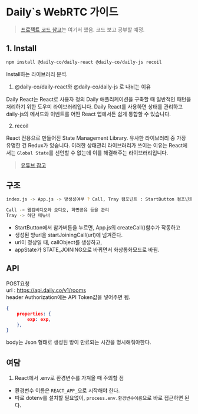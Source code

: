 # Daily`s WebRTC 가이드

> [프로젝트 코드 참고](https://github.com/daily-demos/call-object-react)는 여기서 했음.
코드 보고 공부할 예정.

## 1. Install

```bash
npm install @daily-co/daily-react @daily-co/daily-js recoil
```
Install하는 라이브러리 분석.

1. @daily-co/daily-react와 @daily-co/daily-js 로 나뉘는 이유

Daily React는 React로 사용자 정의 Daily 애플리케이션을 구축할 때 일반적인 패턴을 처리하기 위한 도우미 라이브러리입니다. Daily React를 사용하면 상태를 관리하고 daily-js의 메서드와 이벤트를 어떤 React 앱에서든 쉽게 통합할 수 있습니다.

2. recoil

React 전용으로 만들어진 State Management Library. 유사한 라이브러리 중 가장 유명한 건 Redux가 있습니다. 이러한 상태관리 라이브러리가 쓰이는 이유는 React에서는 `Global State`를 선언할 수 없는데 이를 해결해주는 라이브러리입니다.
> [유튜브 참고](https://www.youtube.com/watch?v=t934FOlOMoM)

## 구조
```bash
index.js -> App.js -> 방생성여부 ? Call, Tray 컴포넌트 : StartButton 컴포넌트

Call -> 웹캠비디오와 오디오, 화면공유 등을 관리
Tray -> 하단 메뉴바
```

- StartButton에서 참가버튼을 누르면, App.js의 createCall()함수가 작동하고
- 생성된 방url을 startJoiningCall(url)에 넘겨준다.
- url이 정상일 때, callObject를 생성하고,
- appState가 STATE_JOINING으로 바뀌면서 화상통화모드로 바뀜.

## API

POST요청  
url : https://api.daily.co/v1/rooms  
header Authorization에는 API Token값을 넣어주면 됨.

```json
{
    properties: {
        exp: exp,
    },
}
```

body는 Json 형태로 생성된 방이 만료되는 시간을 명시해줘야한다.

## 여담

1. React에서 .env로 환경변수를 가져올 때 주의할 점

- 환경변수 이름은 `REACT_APP_`으로 시작해야 한다.
- 따로 dotenv를 설치할 필요없이, `process.env.환경변수이름`으로 바로 접근하면 된다.